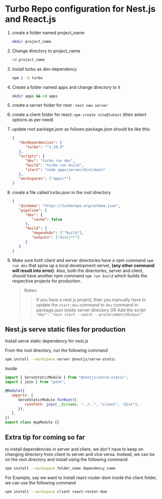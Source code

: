 # Turbo Repo configuration for Nest.js and React.js

1. create a folder named project_name

   ```bash
   mkdir project_name
   ```

2. Change directory to project_name

   ```bash
   cd project_name
   ```

3. Install turbo as dev-dependency

   ```bash
   npm i -D turbo
   ```

4. Create a folder named apps and change directory to it

   ```bash
   mkdir apps && cd apps
   ```

5. create a server folder
   for nest : `nest new server`

6. create a client folder
   for react: `npm create vite@latest` (then select options as per need)

7. update root package.json as follows
   package.json should be like this:

   ```json
   {
      "devDependencies": {
         "turbo": "^1.10.9"
      },
      "scripts": {
         "dev": "turbo run dev",
         "build": "turbo run build",
         "start": "node apps/server/dist/main"
      },
      "workspaces": ["apps/*"]
   }
   ```

8. create a file called turbo.json in the root directory

   ```json
   {
      "$schema": "https://turborepo.org/schema.json",
      "pipeline": {
         "dev": {
            "cache": false
         },
         "build": {
            "dependsOn": ["^build"],
            "outputs": ["dist/**"]
         }
      }
   }
   ```

9. Make sure both client and server directories have a npm command `npm run dev` that spins up a local development server, **(any other command will result into error)**. Also, both the directories, server and client, should have another npm command `npm run build` which builds the respective projects for production.

   > Notes:
   >
   > > If you have a nest js project, than you manually have to update the `start:dev` command to `dev` command in package.json inside server directory
   > > OR
   > > Add the script `"dev": "nest start --watch --preserveWatchOutput"`

## Nest.js serve static files for production

Install serve static dependency for nest.js

From the root directory, run the following command

```bash
npm install --workspace server @nestjs/serve-static
```

Inside

```js
import { ServeStaticModule } from "@nestjs/serve-static";
import { join } from "path";

@Module({
   imports: [
      ServeStaticModule.forRoot({
         rootPath: join(__dirname, "../..", "client", "dist"),
      }),
   ],
})
export class AppModule {}
```

## Extra tip for coming so far

to install dependencies in server and client, we don't have to keep on changing directory from client to server and vice versa. Instead, we can be on the root directory and install using the following command:

```bash
npm install --workspace folder_name dependency_name
```

For Example, say we want to install react-router-dom inside the client folder, we can use the following command

```bash
npm install --workspace client react-router-dom
```
